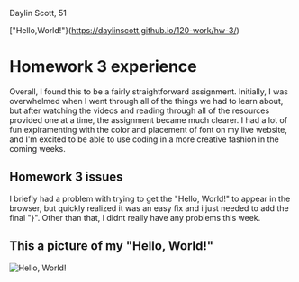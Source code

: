Daylin Scott, 51

["Hello,World!"}(https://daylinscott.github.io/120-work/hw-3/)

# Homework 3 experience
Overall, I found this to be a fairly straightforward assignment. Initially, I was overwhelmed when I went through all of the things we had to learn about, but after watching the videos and reading through all of the resources provided one at a time, the assignment became much clearer. I had a lot of fun expiramenting with the color and placement of font on my live website, and I'm excited to be able to use coding in a more creative fashion in the coming weeks.

## Homework 3 issues
I briefly had a problem with trying to get the "Hello, World!" to appear in the browser, but quickly realized it was an easy fix and i just needed to add the final "}". Other than that, I didnt really have any problems this week.

## This a picture of my "Hello, World!"
![Hello, World!](helloworld)
